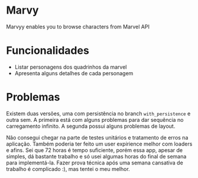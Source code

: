# Marvy
Marvyy enables you to browse characters from Marvel API


# Funcionalidades

- Listar personagens dos quadrinhos da marvel
- Apresenta alguns detalhes de cada personagem 

# Problemas

Existem duas versões, uma com persistência no branch `with_persistence` e outra sem. A primeira está com alguns problemas para dar sequência no carregamento infinito. A segunda possui alguns problemas de layout.

Não consegui chegar na parte de testes unitários e tratamento de erros na aplicação. Também poderia ter feito um user expirience melhor com loaders e afins. Sei que 72 horas é tempo suficiente, porém essa app, apesar de simples, dá bastante trabalho e só usei algumas horas do final de semana para implementá-la. Fazer prova técnica após uma semana cansativa de trabalho é complicado :), mas tentei o meu melhor.
